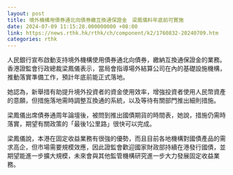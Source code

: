 ```yaml
---
layout: post
title: 境外機構用債券通北向債券繳互換通保證金　梁鳳儀料年底前可實施
date: 2024-07-09 11:15:28.000000000 +08:00
link: https://news.rthk.hk/rthk/ch/component/k2/1760832-20240709.htm
categories: rthk
---
```


人民銀行宣布啟動支持境外機構使用債券通北向債券，繳納互換通保證金的業務。香港證監會行政總裁梁鳳儀表示，當局會指導場外結算公司在內的基礎設施機構，推動落實準備工作，預計年底前能正式落地。

她認為，新舉措有助提升境外投資者的資金使用效率，增強投資者使用人民幣資產的意願，但措施落地需時調整互換通的系統，以及等待有關部門推出細則措施。

梁鳳儀出席債券通周年論壇後，被問到推出國債期貨的時間表，她說，措施仍需時落實，期望有關政策的「最後1公里路」很快可以完成。

梁鳳儀說，本港在固定收益業務有很強的優勢，而且目前各地機構對國債產品的需求高企，但市場需要規模效應，因此證監會歡迎國家財政部持續在港發行國債，並期望能進一步擴大規模，未來會與其他監管機構研究進一步大力發展固定收益業務。
